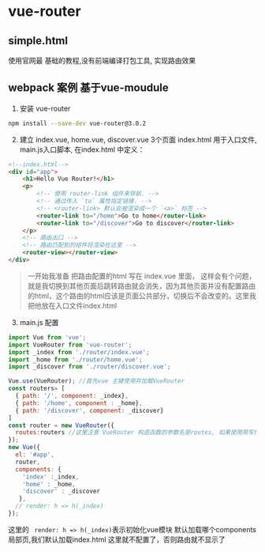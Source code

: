 # vue-router

## simple.html 
使用官网最 基础的教程,没有前端编译打包工具, 实现路由效果

## webpack 案例 基于vue-moudule

1. 安装 vue-router
``` bash
npm install --save-dev vue-router@3.0.2
```
2. 建立 index.vue, home.vue, discover.vue 3个页面
    index.html 用于入口文件, main.js入口脚本, 在index.html 中定义：
``` html
<!--index.html-->
<div id="app">
    <h1>Hello Vue Router!</h1>
    <p>
        <!-- 使用 router-link 组件来导航. -->
        <!-- 通过传入 `to` 属性指定链接. -->
        <!-- <router-link> 默认会被渲染成一个 `<a>` 标签 -->
        <router-link to="/home">Go to home</router-link>
        <router-link to="/discover">Go to discover</router-link>
    </p>
    <!-- 路由出口 -->
    <!-- 路由匹配到的组件将渲染在这里 -->
    <router-view></router-view>
</div>
```
> 一开始我准备 把路由配置的html 写在 index.vue 里面， 这样会有个问题，就是我切换到其他页面后跳转路由就会消失，因为其他页面并没有配置路由的html，这个路由的html应该是页面公共部分，切换后不会改变的。这里我把他放在入口文件index.html
3. main.js 配置
``` js
import Vue from 'vue';
import VueRouter from 'vue-router';
import _index from './router/index.vue';
import _home from './router/home.vue';
import _discover from './router/discover.vue';

Vue.use(VueRouter); //首先vue 主键使用并加载VueRouter
const routers= [
  { path: '/', component: _index},
  { path: '/home', component : _home},
  { path: '/discover', component: _discover}
]
const router = new VueRouter({
  routes:routers //这里注意 VueRouter 构造函数的参数名是routes, 如果使用简写传入参数, 不用命名参数传递, 则保持和构造函数同样的参数名, 否则没有效果 。 
});
new Vue({
  el: '#app',
  router,
  components: { 
    'index' :_index,
    'home' : _home,
    'discover' : _discover
   },
  // render: h => h(_index)
});
```
这里的 ` render: h => h(_index)`表示初始化vue模块 默认加载哪个components局部页,我们默认加载index.html 这里就不配置了，否则路由就不显示了